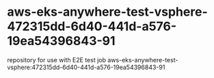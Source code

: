 # aws-eks-anywhere-test-vsphere-472315dd-6d40-441d-a576-19ea54396843-91
repository for use with E2E test job aws-eks-anywhere-test-vsphere:472315dd-6d40-441d-a576-19ea54396843-91
